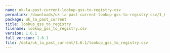 ```yaml
---
name: uk-la-past-current-lookup-gss-to-registry-csv
permalink: /downloads/uk-la-past-current-lookup-gss-to-registry-csv/1_6_1
package: uk_la_past_current
title: lookup_gss_to_registry
filename: lookup_gss_to_registry.csv
version: 1.6.1
full_version: 1.6.1
file: /data/uk_la_past_current/1.6.1/lookup_gss_to_registry.csv
---
```

